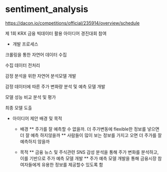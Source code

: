 # sentiment_analysis

https://dacon.io/competitions/official/235914/overview/schedule

제 1회 KRX 금융 빅데이터 활용 아이디어 경진대회 참여

- 개발 프로세스

크롤링을 통한 자연어 데이터 수집

수집 데이터 전처리

감정 분석을 위한 자연어 분석모델 개발

감정 데이터에 따른 주가 변화량 분석 및 예측 모델 개발

모델 성능 비교 분석 및 평가

최종 모델 도출

- 아이디어 제안 배경 및 목적
  - 배경
  ** 주가를 잘 예측할 수 없을까. 더 주가변동에 flexible한 정보를 넣으면 더 잘 예측 하지않을까
  ** 사람들이 많이 보는 정보를 가지고 오면 더 주가를 잘 예측하지 않을까

  - 목적
  ** 금융 뉴스 및 주식관련 SNS 감성 분석을 통해 주가 변화를 분석하고, 이를 기반으로 주가 예측 모델 개발
  ** 주가 예측 모델 개발을 통해 금융시장 참여자들에게 유용한 정보를 제공할수 있도록 함
